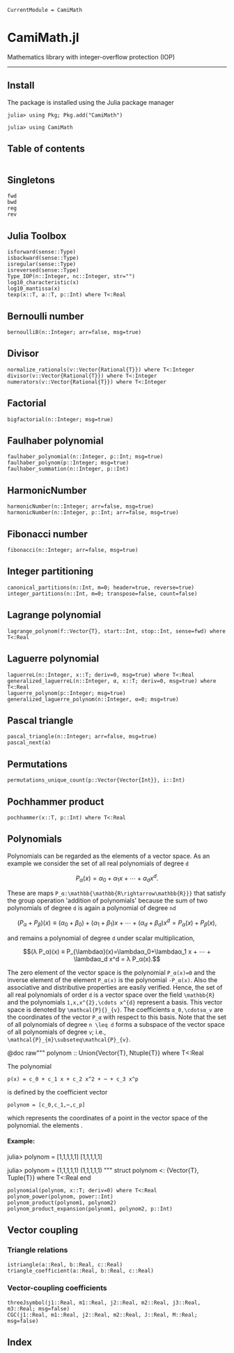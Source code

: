 ```@meta
CurrentModule = CamiMath
```

# CamiMath.jl

Mathematics library with integer-overflow protection (IOP)

---

## Install

The package is installed using the Julia package manager

```
julia> using Pkg; Pkg.add("CamiMath")

julia> using CamiMath
```

## Table of contents

```@contents
```

## Singletons

```@docs
fwd
bwd
reg
rev
```

## Julia Toolbox

```@docs
isforward(sense::Type)
isbackward(sense::Type)
isregular(sense::Type)
isreversed(sense::Type)
Type_IOP(n::Integer, nc::Integer, str="")
log10_characteristic(x)
log10_mantissa(x)
texp(x::T, a::T, p::Int) where T<:Real
```

## Bernoulli number

```@docs
bernoulliB(n::Integer; arr=false, msg=true)
```

## Divisor

```@docs
normalize_rationals(v::Vector{Rational{T}}) where T<:Integer
divisor(v::Vector{Rational{T}}) where T<:Integer
numerators(v::Vector{Rational{T}}) where T<:Integer
```

## Factorial

```@docs
bigfactorial(n::Integer; msg=true)
```

## Faulhaber polynomial

```@docs
faulhaber_polynomial(n::Integer, p::Int; msg=true)
faulhaber_polynom(p::Integer; msg=true)
faulhaber_summation(n::Integer, p::Int)
```

## HarmonicNumber

```@docs
harmonicNumber(n::Integer; arr=false, msg=true)
harmonicNumber(n::Integer, p::Int; arr=false, msg=true)
```

## Fibonacci number

```@docs
fibonacci(n::Integer; arr=false, msg=true)
```

## Integer partitioning

```@docs
canonical_partitions(n::Int, m=0; header=true, reverse=true)
integer_partitions(n::Int, m=0; transpose=false, count=false)
```

## Lagrange polynomial

```@docs
lagrange_polynom(f::Vector{T}, start::Int, stop::Int, sense=fwd) where T<:Real
```

## Laguerre polynomial

```@docs
laguerreL(n::Integer, x::T; deriv=0, msg=true) where T<:Real
generalized_laguerreL(n::Integer, α, x::T; deriv=0, msg=true) where T<:Real
laguerre_polynom(p::Integer; msg=true)
generalized_laguerre_polynom(n::Integer, α=0; msg=true)
```

## Pascal triangle

```@docs
pascal_triangle(n::Integer; arr=false, msg=true)
pascal_next(a)
```

## Permutations

```@docs
permutations_unique_count(p::Vector{Vector{Int}}, i::Int)
```

## Pochhammer product

```@docs
pochhammer(x::T, p::Int) where T<:Real
```

## Polynomials

Polynomials can be regarded as the elements of a vector space. As an example 
we consider the set of all real polynomials of degree ``d``
```math
P_α(x) = α_0 + α_1 x + ⋯ + α_d x^d.
```
These are maps ``P_α:\mathbb{\mathbb{R\rightarrow\mathbb{R}}}`` that 
satisfy the group operation 'addition of polynomials' because the sum of two 
polynomials of degree ``d`` is again a polynomial of degree ``nd``
```math
(P_α + P_β)(x) ≡ (α_0 + β_{0})+(α_1 + β_1)x + ⋯ + (α_d + β_d) x^d = P_α(x) + P_β(x),
```
and remains a polynomial of degree ``d`` under scalar multiplication,
```math
(λ P_α)(x) ≡ P_{\lambdaα}(x)=\lambdaα_0+\lambdaα_1 x + ⋯ + \lambdaα_d x^d = λ P_α(x).
```
The zero element of the vector space is the polynomial ``P_α(x)=0`` and the inverse 
element of the element ``P_α(x)`` is the polynomial ``-P_α(x)``. Also the associative 
and distributive properties are easily verified. Hence, the set of all real polynomials 
of order ``d`` is a vector space over the field ``\mathbb{R}`` and the polynomials 
``1,x,x^{2},\cdots x^{d}`` represent a basis. This vector space is denoted by 
``\mathcal{P}{}_{v}``. The coefficients ``α_0,\cdotsα_v`` are the coordinates of the 
vector ``P_α`` with respect to this basis. Note that the set of all polynomials of 
degree ``n \leq d`` forms a subspace of the vector space of all polynomials of degree 
``v``; i.e., ``\mathcal{P}_{m}\subseteq\mathcal{P}_{v}``. 

@doc raw"""
polynom :: Union{Vector{T}, Ntuple{T}} where T<:Real

The polynomial 
```
p(x) = c_0 + c_1 x + c_2 x^2 + ⋯ + c_3 x^p  
```
is defined by the coefficient vector
```
polynom = [c_0,c_1,⋯,c_p]
```
which represents the coordinates of a point in the vector space of the 
polynomial. 
the elements .
#### Example:
julia> polynom = [1,1,1,1,1]
[1,1,1,1,1]

julia> polynom = (1,1,1,1,1)
(1,1,1,1,1)
"""
struct polynom <: {Vector{T}, Tuple{T}} where T<:Real 
end

```@docs
polynomial(polynom, x::T; deriv=0) where T<:Real
polynom_power(polynom, power::Int)
polynom_product(polynom1, polynom2)
polynom_product_expansion(polynom1, polynom2, p::Int)
```

## Vector coupling

### Triangle relations

```@docs
istriangle(a::Real, b::Real, c::Real)
triangle_coefficient(a::Real, b::Real, c::Real)
```
### Vector-coupling coefficients

```@docs
threeJsymbol(j1::Real, m1::Real, j2::Real, m2::Real, j3::Real, m3::Real; msg=false)
CGC(j1::Real, m1::Real, j2::Real, m2::Real, J::Real, M::Real; msg=false)
```

## Index

```@index
```